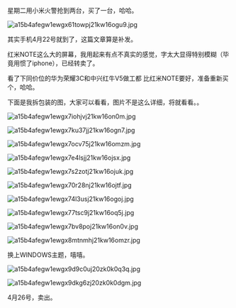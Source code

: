 星期二用小米火警抢到两台，买了一台，哈哈。

![a15b4afegw1ewgx61towpj21kw16ogu9.jpg](http://img.juihsin.wang/images/e46c73a25e7d01a12b935eb597f85d4a2135f1d5.jpg)

其实手机4月22号就到了，这篇文章算是补发。

红米NOTE这么大的屏幕，我用起来有点不真实的感觉，字太大显得特别模糊（毕竟用惯了iphone），已经转卖了。

看了下同价位的华为荣耀3C和中兴红牛V5做工都
比红米NOTE要好，准备重新买个，哈哈。

下面是我拆包装的图，大家可以看看，图片不是这么详细，将就看看。。

![a15b4afegw1ewgx7iohjvj21kw16on0m.jpg](http://img.juihsin.wang/images/9d122d40e70bb29e592136c1dc1a8e3172677106.jpg)

![a15b4afegw1ewgx7ku37jj21kw16ogn7.jpg](http://img.juihsin.wang/images/94312958e677febbd0886b2bf369fafe0d1829ec.jpg)

![a15b4afegw1ewgx7ocv75j21kw16omzm.jpg](http://img.juihsin.wang/images/1232cc25625f87535d9c6a32985825bbce2ffb7b.jpg)

![a15b4afegw1ewgx7e4lsjj21kw16ojsx.jpg](http://img.juihsin.wang/images/e3b9eeee62b853c418b32d1e1c7b7c6cfb8f4086.jpg)

![a15b4afegw1ewgx7s2zotj21kw16ojuk.jpg](http://img.juihsin.wang/images/88d5c2383484bed3a53cca6d5de957bbe37f267d.jpg)

![a15b4afegw1ewgx70r28nj21kw16ojtf.jpg](http://img.juihsin.wang/images/3ed55626a44c6320c385bacb722169791d02990a.jpg)

![a15b4afegw1ewgx74l3usj21kw16ogoj.jpg](http://img.juihsin.wang/images/8bc3e7a4f620952d2402727235de54d41f6e2a75.jpg)

![a15b4afegw1ewgx77tsc9j21kw16oq5j.jpg](http://img.juihsin.wang/images/c51e81050b583bcc29c62266543bfe7155dc269e.jpg)

![a15b4afegw1ewgx7bv8poj21kw16on0v.jpg](http://img.juihsin.wang/images/3b2f82fdccc0ceb47537f2e0cf0d60a30400aefd.jpg)

![a15b4afegw1ewgx8mtnmhj21kw16omzr.jpg](http://img.juihsin.wang/images/42f787157a03114a571ffde0a8729cd60c39f902.jpg)

换上WINDOWS主题，嘻嘻。

![a15b4afegw1ewgx9d9c0uj20zk0k0q3q.jpg](http://img.juihsin.wang/images/59c66fe3b8426a1e7694d9e2441c20d1f1ad3e26.jpg)

![a15b4afegw1ewgx9dkg6zj20zk0k0dgm.jpg](http://img.juihsin.wang/images/7f7bf027e47e962bb14f34f085374c297f5ab15c.jpg)

4月26号，卖出。
<!-- ##{"timestamp":1398441600}## -->